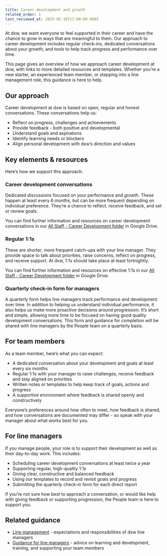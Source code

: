 ```yaml
---
title: Career development and growth
related_order: 1
last_reviewed_at: 2025-05-16T17:00:00.000Z
---
```

At dxw, we want everyone to feel supported in their career and have the chance to grow in ways that are meaningful to them. Our approach to career development includes regular check-ins, dedicated conversations about your growth, and tools to help track progress and performance over time.

This page gives an overview of how we approach career development at dxw, with links to more detailed resources and templates. Whether you're a new starter, an experienced team member, or stepping into a line management role, this guidance is here to help.



## Our approach

Career development at dxw is based on open, regular and honest conversations. These conversations help us:

* Reflect on progress, challenges and achievements
* Provide feedback - both positive and developmental
* Understand goals and aspirations
* Identify learning needs or blockers
* Align personal development with dxw’s direction and values



## Key elements & resources

Here’s how we support this approach:



### Career development conversations

Dedicated discussions focused on your performance and growth. These happen at least every 6 months, but can be more frequent depending on individual preference. They’re a chance to reflect, receive feedback, and set or review goals. 

You can find further information and resources on career development conversations in our [All Staff - Career Development folder](https://drive.google.com/drive/folders/1Ut02O34od7dU3ryLVfdXd2XxVt8FmPe2?usp=drive_link) in Google Drive.



### Regular 1:1s

These are shorter, more frequent catch-ups with your line manager. They provide space to talk about priorities, raise concerns, reflect on progress, and receive support. At dxw, 1:1s should take place at least fortnightly.

You can find further information and resources on effective 1:1s in our [All Staff - Career Development folder](https://drive.google.com/drive/folders/1Ut02O34od7dU3ryLVfdXd2XxVt8FmPe2?usp=drive_link) in Google Drive.

### Quarterly check-in form for managers

A quarterly form helps line managers track performance and development over time. In addition to helping us understand individual performance, it also helps us make more proactive decisions around progression. It’s short and simple, allowing more time to be focused on having good quality development conversations. This form and guidance for completion will be shared with line managers by the People team on a quarterly basis. 

## For team members

As a team member, here’s what you can expect:

* A dedicated conversation about your development and goals at least every six months
* Regular 1:1s with your manager to raise challenges, receive feedback and stay aligned on priorities
* Written notes or templates to help keep track of goals, actions and progress
* A supportive environment where feedback is shared openly and constructively

Everyone’s preferences around how often to meet, how feedback is shared, and how conversations are documented may differ - so speak with your manager about what works best for you.

## For line managers

If you manage people, your role is to support their development as well as their day-to-day work. This includes:

* Scheduling career development conversations at least twice a year
* Supporting regular, high-quality 1:1s
* Giving clear, constructive and balanced feedback
* Using our templates to record and revisit goals and progress
* Submitting the quarterly check-in form for each direct report

If you’re not sure how best to approach a conversation, or would like help with giving feedback or supporting progression, the People team is here to support you.

## Related guidance

* [Line management](https://playbook.dxw.com/staff-handbook/line-management/) - expectations and responsibilities of dxw line managers
* [Guidance for line managers](https://playbook.dxw.com/staff-handbook/line-management/learning-and-development-for-team-members/) - advice on learning and development, training, and supporting your team members